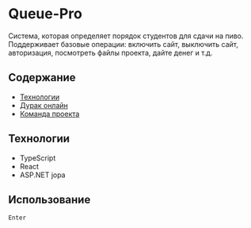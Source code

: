 # Queue-Pro
Система, которая определяет порядок студентов для сдачи на пиво. Поддерживает базовые операции: включить сайт, выключить сайт, авторизация, посмотреть файлы проекта, дайте денег и т.д.
## Содержание
- [Технологии](https://ih_tam_net)
- [Дурак онлайн](https://razlozhi.ru/durak)
- [Команда проекта](https://fsin.gov.ru/criminal/)
## Технологии
- TypeScript
- React
- ASP.NET jopa
## Использование
`Enter`
